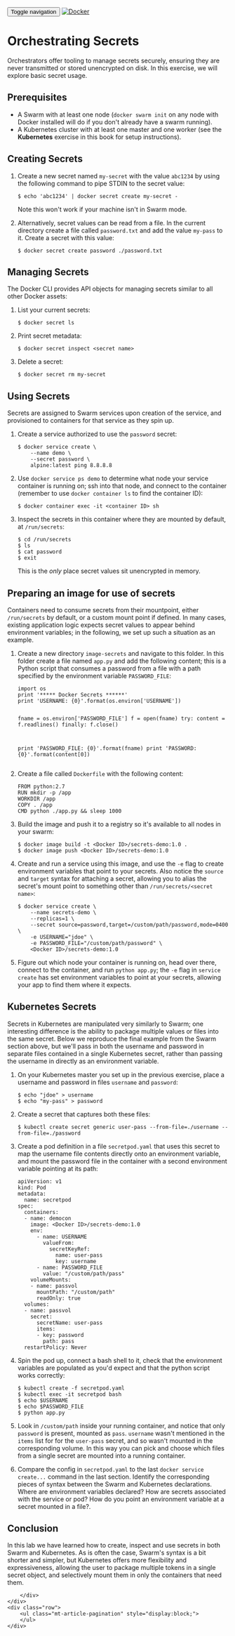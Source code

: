 <html>
<head>
    <title></title>
    <link href='https://maxcdn.bootstrapcdn.com/bootstrap/3.3.7/css/bootstrap.min.css' rel='stylesheet' integrity='sha384-BVYiiSIFeK1dGmJRAkycuHAHRg32OmUcww7on3RYdg4Va+PmSTsz/K68vbdEjh4u' crossorigin='anonymous'>
    <link href="../../app.css" rel="stylesheet" >
</head>
<body>
    <nav class="navbar navbar-default">
    <div class="container">
        <!-- Brand and toggle get grouped for better mobile display -->
        <div class="navbar-header">
        <button type="button" class="navbar-toggle collapsed" data-toggle="collapse" data-target="#bs-example-navbar-collapse-1" aria-expanded="false">
            <span class="sr-only">Toggle navigation</span>
            <span class="icon-bar"></span>
            <span class="icon-bar"></span>
            <span class="icon-bar"></span>
        </button>
        <a class="navbar-brand" href="../../index.html"><img class="logo" src="https://www.docker.com/sites/all/themes/docker/assets/images/brand-full.svg" alt="Docker" title="Docker"/></a>
        </div>
    </div><!-- /.container-fluid -->
    </nav>
    <div class="container">
    <div class="row">
        <h1></h1>
        <div class="content">
            <h1 id="orchestrating-secrets">Orchestrating Secrets</h1>
<p>Orchestrators offer tooling to manage secrets securely, ensuring they are never transmitted or stored unencrypted on disk. In this exercise, we will explore basic secret usage.</p>
<h2 id="prerequisites">Prerequisites</h2>
<ul>
<li>A Swarm with at least one node (<code>docker swarm init</code> on any node with Docker installed will do if you don&#39;t already have a swarm running).</li>
<li>A Kubernetes cluster with at least one master and one worker (see the <strong>Kubernetes</strong> exercise in this book for setup instructions).</li>
</ul>
<h2 id="creating-secrets">Creating Secrets</h2>
<ol>
<li><p>Create a new secret named <code>my-secret</code> with the value <code>abc1234</code> by using the following command to pipe STDIN to the secret value:</p>
<pre><code class="lang-bash">$ echo &#39;abc1234&#39; | docker secret create my-secret -
</code></pre>
<p>Note this won&#39;t work if your machine isn&#39;t in Swarm mode.</p>
</li>
<li><p>Alternatively, secret values can be read from a file. In the current directory create a file called <code>password.txt</code> and add the value <code>my-pass</code> to it. Create a secret with this value:</p>
<pre><code class="lang-bash">$ docker secret create password ./password.txt
</code></pre>
</li>
</ol>
<h2 id="managing-secrets">Managing Secrets</h2>
<p>The Docker CLI provides API objects for managing secrets similar to all other Docker assets:</p>
<ol>
<li><p>List your current secrets:</p>
<pre><code class="lang-bash">$ docker secret ls
</code></pre>
</li>
<li><p>Print secret metadata:</p>
<pre><code class="lang-bash">$ docker secret inspect &lt;secret name&gt;
</code></pre>
</li>
<li><p>Delete a secret:</p>
<pre><code class="lang-bash">$ docker secret rm my-secret
</code></pre>
</li>
</ol>
<h2 id="using-secrets">Using Secrets</h2>
<p>Secrets are assigned to Swarm services upon creation of the service, and provisioned to containers for that service as they spin up.</p>
<ol>
<li><p>Create a service authorized to use the <code>password</code> secret:</p>
<pre><code class="lang-bash">$ docker service create \
    --name demo \
    --secret password \
    alpine:latest ping 8.8.8.8
</code></pre>
</li>
<li><p>Use <code>docker service ps demo</code> to determine what node your service container is running on; ssh into that node, and connect to the container (remember to use <code>docker container ls</code> to find the container ID):</p>
<pre><code class="lang-bash">$ docker container exec -it &lt;container ID&gt; sh
</code></pre>
</li>
<li><p>Inspect the secrets in this container where they are mounted by default, at <code>/run/secrets</code>:</p>
<pre><code class="lang-bash">$ cd /run/secrets
$ ls
$ cat password
$ exit
</code></pre>
<p>This is the <em>only</em> place secret values sit unencrypted in memory.</p>
</li>
</ol>
<h2 id="preparing-an-image-for-use-of-secrets">Preparing an image for use of secrets</h2>
<p>Containers need to consume secrets from their mountpoint, either <code>/run/secrets</code> by default, or a custom mount point if defined. In many cases, existing application logic expects secret values to appear behind environment variables; in the following, we set up such a situation as an example.</p>
<ol>
<li><p>Create a new directory <code>image-secrets</code> and navigate to this folder. In this folder create a file named <code>app.py</code> and add the following content; this is a Python script that consumes a password from a file with a path specified by the environment variable <code>PASSWORD_FILE</code>:</p>
<pre><code class="lang-python">import os
print &#39;***** Docker Secrets ******&#39;
print &#39;USERNAME: {0}&#39;.format(os.environ[&#39;USERNAME&#39;])

fname = os.environ[&#39;PASSWORD_FILE&#39;]
f = open(fname)
try:
    content = f.readlines()
finally:
    f.close()

print &#39;PASSWORD_FILE: {0}&#39;.format(fname)
print &#39;PASSWORD: {0}&#39;.format(content[0])
</code></pre>
</li>
<li><p>Create a file called <code>Dockerfile</code> with the following content:</p>
<pre><code class="lang-bash">FROM python:2.7
RUN mkdir -p /app
WORKDIR /app
COPY . /app
CMD python ./app.py &amp;&amp; sleep 1000
</code></pre>
</li>
<li><p>Build the image and push it to a registry so it&#39;s available to all nodes in your swarm:</p>
<pre><code class="lang-bash">$ docker image build -t &lt;Docker ID&gt;/secrets-demo:1.0 .
$ docker image push &lt;Docker ID&gt;/secrets-demo:1.0
</code></pre>
</li>
<li><p>Create and run a service using this image, and use the <code>-e</code> flag to create environment variables that point to your secrets. Also notice the <code>source</code> and <code>target</code> syntax for attaching a secret, allowing you to alias the secret&#39;s mount point to something other than <code>/run/secrets/&lt;secret name&gt;</code>:</p>
<pre><code class="lang-bash">$ docker service create \
    --name secrets-demo \
    --replicas=1 \
    --secret source=password,target=/custom/path/password,mode=0400 \
    -e USERNAME=&quot;jdoe&quot; \
    -e PASSWORD_FILE=&quot;/custom/path/password&quot; \
    &lt;Docker ID&gt;/secrets-demo:1.0
</code></pre>
</li>
<li><p>Figure out which node your container is running on, head over there, connect to the container, and run <code>python app.py</code>; the <code>-e</code> flag in <code>service create</code> has set environment variables to point at your secrets, allowing your app to find them where it expects.</p>
</li>
</ol>
<h2 id="kubernetes-secrets">Kubernetes Secrets</h2>
<p>Secrets in Kubernetes are manipulated very similarly to Swarm; one interesting difference is the ability to package multiple values or files into the same secret. Below we reproduce the final example from the Swarm section above, but we&#39;ll pass in both the username and password in separate files contained in a single Kubernetes secret, rather than passing the username in directly as an environment variable.</p>
<ol>
<li><p>On your Kubernetes master you set up in the previous exercise, place a username and password in files <code>username</code> and <code>password</code>:</p>
<pre><code class="lang-bash">$ echo &quot;jdoe&quot; &gt; username
$ echo &quot;my-pass&quot; &gt; password
</code></pre>
</li>
<li><p>Create a secret that captures both these files:</p>
<pre><code class="lang-bash">$ kubectl create secret generic user-pass --from-file=./username --from-file=./password
</code></pre>
</li>
<li><p>Create a pod definition in a file <code>secretpod.yaml</code> that uses this secret to map the username file contents directly onto an environment variable, and mount the password file in the container with a second environment variable pointing at its path:</p>
<pre><code class="lang-bash">apiVersion: v1
kind: Pod
metadata:
  name: secretpod
spec:
  containers:
  - name: democon
    image: &lt;Docker ID&gt;/secrets-demo:1.0
    env:
      - name: USERNAME
        valueFrom:
          secretKeyRef:
            name: user-pass
            key: username
      - name: PASSWORD_FILE
        value: &quot;/custom/path/pass&quot;
    volumeMounts:
    - name: passvol
      mountPath: &quot;/custom/path&quot;
      readOnly: true
  volumes:
  - name: passvol
    secret:
      secretName: user-pass
      items:
      - key: password
        path: pass
  restartPolicy: Never
</code></pre>
</li>
<li><p>Spin the pod up, connect a bash shell to it, check that the environment variables are populated as you&#39;d expect and that the python script works correctly:</p>
<pre><code class="lang-bash">$ kubectl create -f secretpod.yaml
$ kubectl exec -it secretpod bash
$ echo $USERNAME
$ echo $PASSWORD_FILE
$ python app.py
</code></pre>
</li>
<li><p>Look in <code>/custom/path</code> inside your running container, and notice that only <code>password</code> is present, mounted as <code>pass</code>. <code>username</code> wasn&#39;t mentioned in the <code>items</code> list for for the <code>user-pass</code> secret, and so wasn&#39;t mounted in the corresponding volume. In this way you can pick and choose which files from a single secret are mounted into a running container.</p>
</li>
<li><p>Compare the config in <code>secretpod.yaml</code> to the last <code>docker service create...</code> command in the last section. Identify the corresponding pieces of syntax between the Swarm and Kubernetes declarations. Where are environment variables declared? How are secrets associated with the service or pod? How do you point an environment variable at a secret mounted in a file?.</p>
</li>
</ol>
<h2 id="conclusion">Conclusion</h2>
<p>In this lab we have learned how to create, inspect and use secrets in both Swarm and Kubernetes. As is often the case, Swarm&#39;s syntax is a bit shorter and simpler, but Kubernetes offers more flexibility and expressiveness, allowing the user to package multiple tokens in a single secret object, and selectively mount them in only the containers that need them.</p>

        </div>        
    </div>
    <div class="row">
        <ul class="mt-article-pagination" style="display:block;">
        </ul>
    </div>
</div>
    <div class="footer"></div>
</body>
